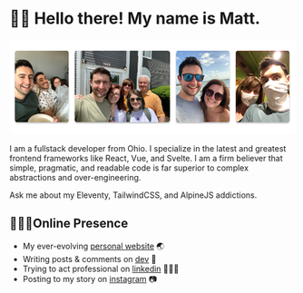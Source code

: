 # 👋🏼 Hello there! My name is Matt.

![Hero banner](https://raw.githubusercontent.com/mattwaler/mattwaler/master/banner.jpg)

I am a fullstack developer from Ohio. I specialize in the latest and greatest frontend frameworks like React, Vue, and Svelte. I am a firm believer that simple, pragmatic, and readable code is far superior to complex abstractions and over-engineering.

Ask me about my Eleventy, TailwindCSS, and AlpineJS addictions.

## 👨🏻‍💻Online Presence

- My ever-evolving [personal website](https://mattwaler.com) 🌏
- Writing posts & comments on [dev](https://dev.to/mattwaler) 📝
- Trying to act professional on [linkedin](https://www.linkedin.com/in/mattwaler/) 👨🏻‍💼
- Posting to my story on [instagram](https://www.instagram.com/mattwaler/) 📷
